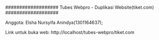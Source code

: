 ###################
Tubes Webpro - Duplikasi Website(tiket.com)
###################

Anggota:
Elsha Nursyifa Anindya(1301164637);

Link untuk buka web:
http://localhost/tubes-webpro/tiket.com

